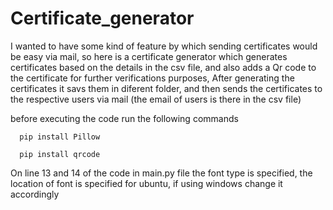 # Certificate_generator

I wanted to have some kind of feature by which sending certificates would be easy via mail, so here is a certificate generator which generates certificates based on the details in the csv file, and also adds a Qr code to the certificate for further verifications purposes, After generating the certificates it savs them in diferent folder, and then sends the certificates to the respective users via mail (the email of users is there in the csv file)


before executing the code run the following commands

      pip install Pillow
      
      pip install qrcode
      
On line 13 and 14 of the  code in main.py file the font  type is specified, the location of font is specified for ubuntu, if using windows change it accordingly
